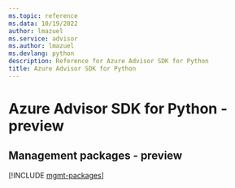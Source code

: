 ```yaml
---
ms.topic: reference
ms.data: 10/19/2022
author: lmazuel
ms.service: advisor
ms.author: lmazuel
ms.devlang: python
description: Reference for Azure Advisor SDK for Python
title: Azure Advisor SDK for Python
---
```

# Azure Advisor SDK for Python - preview

## Management packages - preview
[!INCLUDE [mgmt-packages](advisor-mgmt-index.md)]